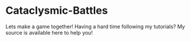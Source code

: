 Cataclysmic-Battles
===================

Lets make a game together!  Having a hard time following my tutorials?  My source is available here to help you!
